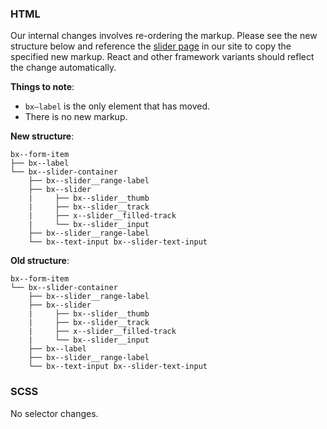 ### HTML

Our internal changes involves re-ordering the markup.  Please see the new structure below and reference the [slider page](https://next.carbondesignsystem.com/components/form/code) in our site to copy the specified new markup. React and other framework variants should reflect the change automatically.

**Things to note**:

- `bx—label` is the only element that has moved.
- There is no new markup.

**New structure**:

```
bx--form-item
├── bx--label
└── bx--slider-container
    ├── bx--slider__range-label
    ├── bx--slider
    |	  ├── bx--slider__thumb
    |	  ├── bx--slider__track
    |	  ├── x--slider__filled-track
    |	  └── bx--slider__input
    ├── bx--slider__range-label
    └── bx--text-input bx--slider-text-input
```

**Old structure**:

```
bx--form-item
└── bx--slider-container
    ├── bx--slider__range-label
    ├── bx--slider
    |	  ├── bx--slider__thumb
    |	  ├── bx--slider__track
    |	  ├── x--slider__filled-track
    |	  └── bx--slider__input
    ├── bx--label
    ├── bx--slider__range-label
    └── bx--text-input bx--slider-text-input
```



### SCSS

No selector changes.
